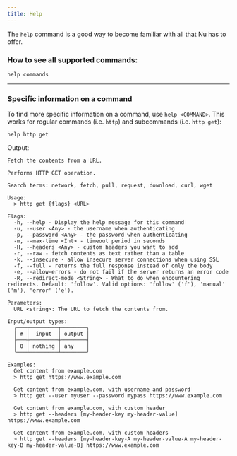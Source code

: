 ```yaml
---
title: Help
---
```


The `help` command is a good way to become familiar with all that Nu has to offer.

### How to see all supported commands:

```nu
help commands
```

---

### Specific information on a command

To find more specific information on a command, use `help <COMMAND>`. This works for regular commands (i.e. `http`) and subcommands (i.e. `http get`):

```nu
help http get
```

Output:

```nu
Fetch the contents from a URL.

Performs HTTP GET operation.

Search terms: network, fetch, pull, request, download, curl, wget

Usage:
  > http get {flags} <URL>

Flags:
  -h, --help - Display the help message for this command
  -u, --user <Any> - the username when authenticating
  -p, --password <Any> - the password when authenticating
  -m, --max-time <Int> - timeout period in seconds
  -H, --headers <Any> - custom headers you want to add
  -r, --raw - fetch contents as text rather than a table
  -k, --insecure - allow insecure server connections when using SSL
  -f, --full - returns the full response instead of only the body
  -e, --allow-errors - do not fail if the server returns an error code
  -R, --redirect-mode <String> - What to do when encountering redirects. Default: 'follow'. Valid options: 'follow' ('f'), 'manual' ('m'), 'error' ('e').

Parameters:
  URL <string>: The URL to fetch the contents from.

Input/output types:
  ╭───┬─────────┬────────╮
  │ # │  input  │ output │
  ├───┼─────────┼────────┤
  │ 0 │ nothing │ any    │
  ╰───┴─────────┴────────╯

Examples:
  Get content from example.com
  > http get https://www.example.com

  Get content from example.com, with username and password
  > http get --user myuser --password mypass https://www.example.com

  Get content from example.com, with custom header
  > http get --headers [my-header-key my-header-value] https://www.example.com

  Get content from example.com, with custom headers
  > http get --headers [my-header-key-A my-header-value-A my-header-key-B my-header-value-B] https://www.example.com
```
